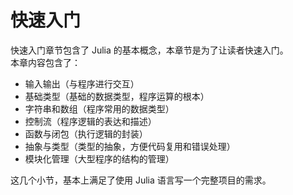 # 快速入门  
快速入门章节包含了 Julia 的基本概念，本章节是为了让读者快速入门。  
本章内容包含了：  

- 输入输出（与程序进行交互）  
- 基础类型（基础的数据类型，程序运算的根本）  
- 字符串和数组（程序常用的数据类型）  
- 控制流（程序逻辑的表达和描述）  
- 函数与闭包（执行逻辑的封装）  
- 抽象与类型（类型的抽象，方便代码复用和错误处理）  
- 模块化管理（大型程序的结构的管理）  

这几个小节，基本上满足了使用 Julia 语言写一个完整项目的需求。  